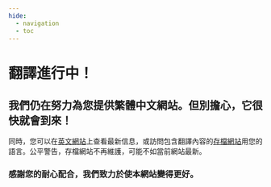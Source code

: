 ```yaml
---
hide:
  - navigation
  - toc
---
```


# 翻譯進行中！
## 我們仍在努力為您提供繁體中文網站。但別擔心，它很快就會到來！

同時，您可以在[英文網站](https://gtfs.org)上查看最新信息，或訪問包含翻譯內容的[存檔網站](https://old.gtfs.org/zh-TW)用您的語言。公平警告，存檔網站不再維護，可能不如當前網站最新。

### 感謝您的耐心配合，我們致力於使本網站變得更好。





